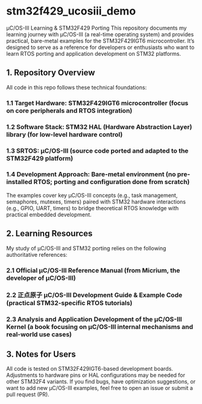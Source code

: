 # stm32f429_ucosiii_demo
μC/OS-III Learning & STM32F429 Porting
This repository documents my learning journey with μC/OS-III (a real-time operating system) and provides practical, bare-metal examples for the STM32F429IGT6 microcontroller. It’s designed to serve as a reference for developers or enthusiasts who want to learn RTOS porting and application development on STM32 platforms.
## 1. Repository Overview
All code in this repo follows these technical foundations:
### 1.1 Target Hardware: STM32F429IGT6 microcontroller (focus on core peripherals and RTOS integration)
### 1.2 Software Stack: STM32 HAL (Hardware Abstraction Layer) library (for low-level hardware control)
### 1.3 SRTOS: μC/OS-III (source code ported and adapted to the STM32F429 platform)
### 1.4 Development Approach: Bare-metal environment (no pre-installed RTOS; porting and configuration done from scratch)
The examples cover key μC/OS-III concepts (e.g., task management, semaphores, mutexes, timers) paired with STM32 hardware interactions (e.g., GPIO, UART, timers) to bridge theoretical RTOS knowledge with practical embedded development.
## 2. Learning Resources
My study of μC/OS-III and STM32 porting relies on the following authoritative references:
### 2.1 Official μC/OS-III Reference Manual (from Micrium, the developer of μC/OS-III)
### 2.2 正点原子 μC/OS-III Development Guide & Example Code (practical STM32-specific RTOS tutorials)
### 2.3 Analysis and Application Development of the μC/OS-III Kernel (a book focusing on μC/OS-III internal mechanisms and real-world use cases)
## 3. Notes for Users
All code is tested on STM32F429IGT6-based development boards. Adjustments to hardware pins or HAL configurations may be needed for other STM32F4 variants.
If you find bugs, have optimization suggestions, or want to add new μC/OS-III examples, feel free to open an issue or submit a pull request (PR).

